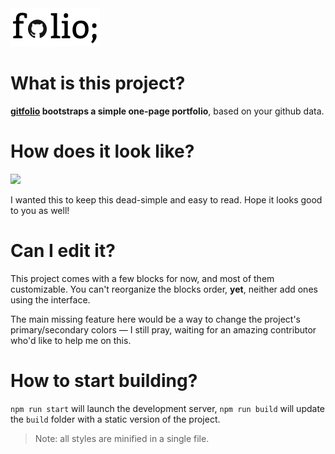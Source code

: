 <a href="https://gitfolio-f2c18.firebaseapp.com/">
  <img src="public/img/gitfolio-logo.png" height="61" width="143" />  
</a>

# What is this project?

**[gitfolio](https://gitfolio-f2c18.firebaseapp.com/) bootstraps a simple one-page portfolio**, based on your github data.

# How does it look like?

<a href="http://image.prntscr.com/image/4ab8317e755841b08d5c7edf8ff20002.png">
  <img src="http://image.prntscr.com/image/4ab8317e755841b08d5c7edf8ff20002.png" />
</a>

I wanted this to keep this dead-simple and easy to read. Hope it looks good to you as well!

# Can I edit it?

This project comes with a few blocks for now, and most of them customizable. You can't reorganize the blocks order, **yet**, neither add ones using the interface.

The main missing feature here would be a way to change the project's primary/secondary colors — I still pray, waiting for an amazing contributor who'd like to help me on this.

# How to start building?

`npm run start` will launch the development server, `npm run build` will update the `build` folder with a static version of the project.

> Note: all styles are minified in a single file.
